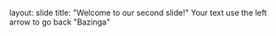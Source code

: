 layout: slide
title: "Welcome to our second slide!"
Your text
use the left arrow to go back
"Bazinga"
